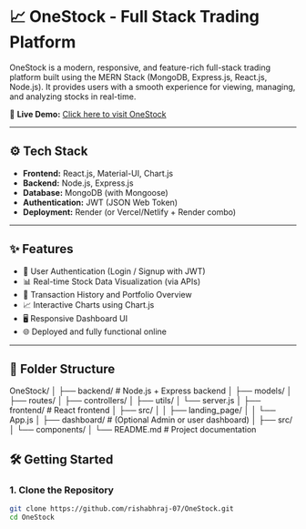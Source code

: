 # 📈 OneStock - Full Stack Trading Platform

OneStock is a modern, responsive, and feature-rich full-stack trading platform built using the MERN Stack (MongoDB, Express.js, React.js, Node.js). It provides users with a smooth experience for viewing, managing, and analyzing stocks in real-time.

🚀 **Live Demo:** [Click here to visit OneStock](https://onestock-frontend.onrender.com)

---

## ⚙️ Tech Stack

- **Frontend:** React.js, Material-UI, Chart.js
- **Backend:** Node.js, Express.js
- **Database:** MongoDB (with Mongoose)
- **Authentication:** JWT (JSON Web Token)
- **Deployment:** Render (or Vercel/Netlify + Render combo)

---

## ✨ Features

- 🔐 User Authentication (Login / Signup with JWT)
- 📊 Real-time Stock Data Visualization (via APIs)
- 🧾 Transaction History and Portfolio Overview
- 📈 Interactive Charts using Chart.js
- 🖥️ Responsive Dashboard UI
- 🌐 Deployed and fully functional online

---

## 📂 Folder Structure

OneStock/
│
├── backend/              # Node.js + Express backend
│   ├── models/
│   ├── routes/
│   ├── controllers/
│   ├── utils/
│   └── server.js
│
├── frontend/             # React frontend
│   ├── src/
│   │   ├── landing_page/
│   │   └── App.js
│
├── dashboard/            # (Optional Admin or user dashboard)
│   ├── src/
│   └── components/
│
└── README.md             # Project documentation


## 🛠️ Getting Started

### 1. Clone the Repository

```bash
git clone https://github.com/rishabhraj-07/OneStock.git
cd OneStock

